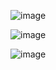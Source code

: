 ![image](https://user-images.githubusercontent.com/85812823/173633669-48365a86-2437-4efe-8ff4-c18def0de521.png)

![image](https://user-images.githubusercontent.com/85812823/173633740-fb439029-6497-41eb-8271-ed6c9cc3b299.png)

![image](https://user-images.githubusercontent.com/85812823/173634157-b632612c-3590-4dd0-99a3-448b48d3bd50.png)
